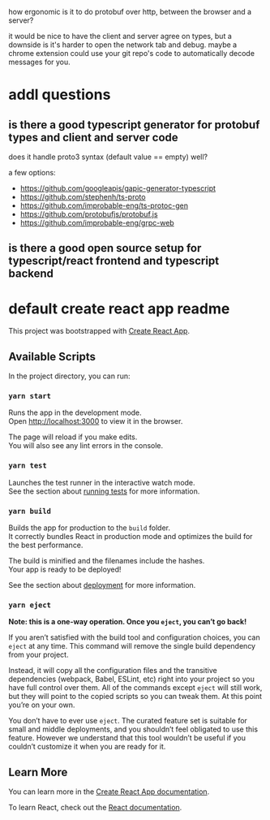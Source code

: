 how ergonomic is it to do protobuf over http, between the browser and a server?

it would be nice to have the client and server agree on types, but a downside
is it's harder to open the network tab and debug. maybe a chrome extension
could use your git repo's code to automatically decode messages for you.

# addl questions

## is there a good typescript generator for protobuf types and client and server code
does it handle proto3 syntax (default value == empty) well?

a few options:
- https://github.com/googleapis/gapic-generator-typescript
- https://github.com/stephenh/ts-proto
- https://github.com/improbable-eng/ts-protoc-gen
- https://github.com/protobufjs/protobuf.js
- https://github.com/improbable-eng/grpc-web

## is there a good open source setup for typescript/react frontend and typescript backend


# default create react app readme


This project was bootstrapped with [Create React App](https://github.com/facebook/create-react-app).

## Available Scripts

In the project directory, you can run:

### `yarn start`

Runs the app in the development mode.<br />
Open [http://localhost:3000](http://localhost:3000) to view it in the browser.

The page will reload if you make edits.<br />
You will also see any lint errors in the console.

### `yarn test`

Launches the test runner in the interactive watch mode.<br />
See the section about [running tests](https://facebook.github.io/create-react-app/docs/running-tests) for more information.

### `yarn build`

Builds the app for production to the `build` folder.<br />
It correctly bundles React in production mode and optimizes the build for the best performance.

The build is minified and the filenames include the hashes.<br />
Your app is ready to be deployed!

See the section about [deployment](https://facebook.github.io/create-react-app/docs/deployment) for more information.

### `yarn eject`

**Note: this is a one-way operation. Once you `eject`, you can’t go back!**

If you aren’t satisfied with the build tool and configuration choices, you can `eject` at any time. This command will remove the single build dependency from your project.

Instead, it will copy all the configuration files and the transitive dependencies (webpack, Babel, ESLint, etc) right into your project so you have full control over them. All of the commands except `eject` will still work, but they will point to the copied scripts so you can tweak them. At this point you’re on your own.

You don’t have to ever use `eject`. The curated feature set is suitable for small and middle deployments, and you shouldn’t feel obligated to use this feature. However we understand that this tool wouldn’t be useful if you couldn’t customize it when you are ready for it.

## Learn More

You can learn more in the [Create React App documentation](https://facebook.github.io/create-react-app/docs/getting-started).

To learn React, check out the [React documentation](https://reactjs.org/).

